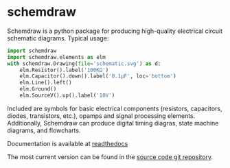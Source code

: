 # schemdraw

Schemdraw is a python package for producing high-quality electrical circuit schematic diagrams. Typical usage:

```python
import schemdraw
import schemdraw.elements as elm
with schemdraw.Drawing(file='schematic.svg') as d:
    elm.Resistor().label('100KΩ')
    elm.Capacitor().down().label('0.1μF', loc='bottom')
    elm.Line().left()
    elm.Ground()
    elm.SourceV().up().label('10V')
```

Included are symbols for basic electrical components (resistors, capacitors, diodes, transistors, etc.), opamps and signal processing elements. Additionally, Schemdraw can produce digital timing diagras, state machine diagrams, and flowcharts.

Documentation is available at [readthedocs](https://schemdraw.readthedocs.io)

The most current version can be found in the [source code git repository](https://github.com/cdelker/schemdraw).
